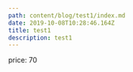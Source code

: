 ```yaml
---
path: content/blog/test1/index.md
date: 2019-10-08T10:28:46.164Z
title: test1
description: test1
---
```

price: 70
